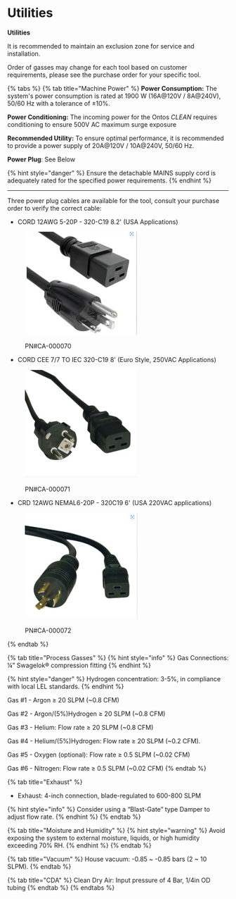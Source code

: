 # Utilities

**Utilities**

It is recommended to maintain an exclusion zone for service and installation.

Order of gasses may change for each tool based on customer requirements, please see the purchase order for your specific tool.

{% tabs %}
{% tab title="Machine Power" %}
**Power Consumption:** The system's power consumption is rated at 1900 W (16A@120V / 8A@240V), 50/60 Hz with a tolerance of ±10%.&#x20;

**Power Conditioning:** The incoming power for the Ontos _CLEAN_ requires conditioning to ensure 500V AC maximum surge exposure

**Recommended Utility:** To ensure optimal performance, it is recommended to provide a power supply of 20A@120V / 10A@240V, 50/60 Hz.

**Power Plug**: See Below

{% hint style="danger" %}
Ensure the detachable MAINS supply cord is adequately rated for the specified power requirements.
{% endhint %}

***

Three power plug cables are available for the tool, consult your purchase order to verify the correct cable:

* CORD 12AWG 5-20P - 320-C19 8.2' (USA Applications)

<figure><img src="../../.gitbook/assets/plug1.jpg" alt="" width="255"><figcaption><p>PN#CA-000070</p></figcaption></figure>

* CORD CEE 7/7 TO IEC 320-C19 8' (Euro Style, 250VAC Applications)

<figure><img src="../../.gitbook/assets/plug2.jpg" alt="" width="254"><figcaption><p>PN#CA-000071</p></figcaption></figure>

* CRD 12AWG NEMAL6-20P - 320C19 6' (USA 220VAC applications)

<figure><img src="../../.gitbook/assets/plug3.jpg" alt="" width="256"><figcaption><p>PN#CA-000072</p></figcaption></figure>
{% endtab %}

{% tab title="Process Gasses" %}
{% hint style="info" %}
Gas Connections: ¼” Swagelok® compression fitting
{% endhint %}

{% hint style="danger" %}
Hydrogen concentration: 3-5%, in compliance with local LEL standards.
{% endhint %}

Gas #1 - Argon ≥ 20 SLPM (\~0.8 CFM)

Gas #2 - Argon/(5%)Hydrogen ≥ 20 SLPM (\~0.8 CFM)

Gas #3 - Helium: Flow rate ≥ 20 SLPM (\~0.8 CFM)

Gas #4 - Helium/(5%)Hydrogen: Flow rate ≥ 20 SLPM (\~0.2 CFM).

Gas #5 - Oxygen (optional): Flow rate ≥ 0.5 SLPM (\~0.02 CFM)

Gas #6 - Nitrogen: Flow rate ≥ 0.5 SLPM (\~0.02 CFM)
{% endtab %}

{% tab title="Exhaust" %}
* Exhaust: 4-inch connection, blade-regulated to 600-800 SLPM

{% hint style="info" %}
Consider using a “Blast-Gate” type Damper to adjust flow rate.
{% endhint %}
{% endtab %}

{% tab title="Moisture and Humidity" %}
{% hint style="warning" %}
Avoid exposing the system to external moisture, liquids, or high humidity exceeding 70% RH.
{% endhint %}
{% endtab %}

{% tab title="Vacuum" %}
House vacuum: -0.85 \~ -0.85 bars (2 \~ 10 SLPM).
{% endtab %}

{% tab title="CDA" %}
Clean Dry Air: Input pressure of 4 Bar, 1/4in OD tubing
{% endtab %}
{% endtabs %}
